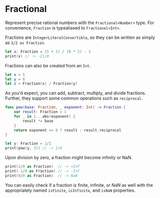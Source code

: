 # Fractional

Represent precise rational numbers with the `Fractional<Number>` type. For convenience, `Fraction` is typealiased to `Fractional<Int>`.

Fractions are `IntegerLiteralConvertible`, so they can be written as simply as `1/2 as Fraction`.

```swift
let x: Fraction = (5 + 1) / (8 * 2) - 3
print(x) // -> -21/8
```

Fractions can also be created from an `Int`.
```swift
let x = 5
let y = 8
let z = Fraction(x) / Fraction(y)
```

As you'd expect, you can add, subtract, multiply, and divide fractions. Further, they support some common operations such as `reciprocal`.
```swift
func pow(base: Fraction, _ exponent: Int) -> Fraction {
    var result: Fraction = 1
    for _ in 1...abs(exponent) {
        result *= base
    }
    return exponent >= 0 ? result : result.reciprocal
}

let y: Fraction = 1/2
print(pow(y, 3)) // -> 1/8
```

Upon division by zero, a fraction might become infinity or NaN.
```swift
print(1/0 as Fraction)  // -> +Inf
print(-1/0 as Fraction) // -> -Inf
print(0/0 as Fraction)  // -> NaN
```

You can easily check if a fraction is finite, infinite, or NaN as well with the appropriately named `isFinite`, `isInfinite`, and `isNaN` properties.
